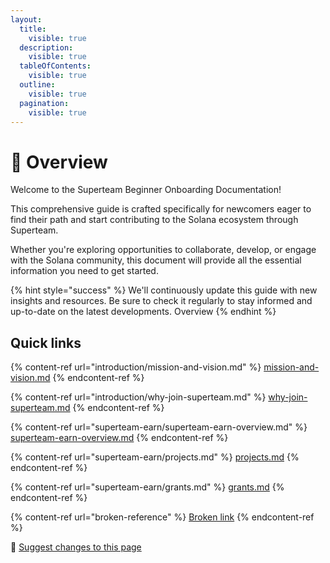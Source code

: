 ```yaml
---
layout:
  title:
    visible: true
  description:
    visible: true
  tableOfContents:
    visible: true
  outline:
    visible: true
  pagination:
    visible: true
---
```


# 👋 Overview

Welcome to the Superteam Beginner Onboarding Documentation!

This comprehensive guide is crafted specifically for newcomers eager to find their path and start contributing to the Solana ecosystem through Superteam.&#x20;



Whether you're exploring opportunities to collaborate, develop, or engage with the Solana community, this document will provide all the essential information you need to get started.

{% hint style="success" %}
We'll continuously update this guide with new insights and resources. Be sure to check it regularly to stay informed and up-to-date on the latest developments. Overview
{% endhint %}

## Quick links

{% content-ref url="introduction/mission-and-vision.md" %}
[mission-and-vision.md](introduction/mission-and-vision.md)
{% endcontent-ref %}

{% content-ref url="introduction/why-join-superteam.md" %}
[why-join-superteam.md](introduction/why-join-superteam.md)
{% endcontent-ref %}

{% content-ref url="superteam-earn/superteam-earn-overview.md" %}
[superteam-earn-overview.md](superteam-earn/superteam-earn-overview.md)
{% endcontent-ref %}

{% content-ref url="superteam-earn/projects.md" %}
[projects.md](superteam-earn/projects.md)
{% endcontent-ref %}

{% content-ref url="superteam-earn/grants.md" %}
[grants.md](superteam-earn/grants.md)
{% endcontent-ref %}

{% content-ref url="broken-reference" %}
[Broken link](broken-reference)
{% endcontent-ref %}



:link: [Suggest changes to this page](./)
